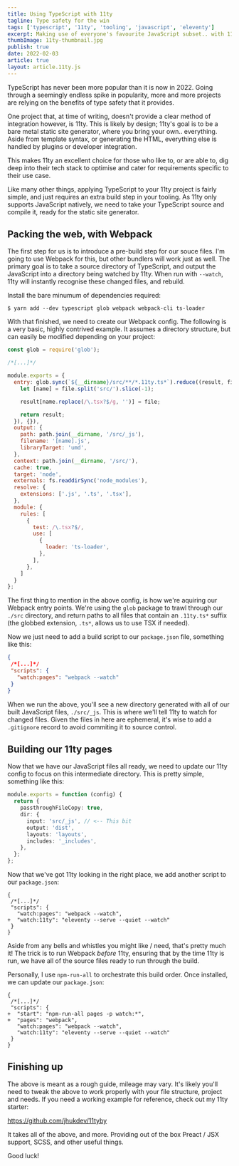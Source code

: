 ```yaml
---
title: Using TypeScript with 11ty
tagline: Type safety for the win
tags: ['typescript', '11ty', 'tooling', 'javascript', 'eleventy']
excerpt: Making use of everyone's favourite JavaScript subset.. with 11ty! A quick quide to setting up your tooling.
thumbImage: 11ty-thumbnail.jpg
publish: true
date: 2022-02-03
article: true
layout: article.11ty.js
---
```


TypeScript has never been more popular than it is now in 2022. Going through a seemingly endless spike in popularity, more and more projects are relying on the benefits of type safety that it provides. 

One project that, at time of writing, doesn't provide a clear method of integration however, is 11ty. This is likely by design; 11ty's goal is to be a bare metal static site generator, where you bring your own.. everything. Aside from template syntax, or generating the HTML, everything else is handled by plugins or developer integration.

This makes 11ty an excellent choice for those who like to, or are able to, dig deep into their tech stack to optimise and cater for requirements specific to their use case.

Like many other things, applying TypeScript to your 11ty project is fairly simple, and just requires an extra build step in your tooling. As 11ty only supports JavaScript natively, we need to take your TypeScript source and compile it, ready for the static site generator.

## Packing the web, with Webpack

The first step for us is to introduce a pre-build step for our souce files. I'm going to use Webpack for this, but other bundlers will work just as well. The primary goal is to take a source directory of TypeScript, and output the JavaScript into a directory being watched by 11ty. When run with `--watch`, 11ty will instantly recognise these changed files, and rebuild.

Install the bare minumum of dependencies required:

```
$ yarn add --dev typescript glob webpack webpack-cli ts-loader
```

With that finished, we need to create our Webpack config. The following is a very basic, highly contrived example. It assumes a directory structure, but can easily be modified depending on your project:

```js
const glob = require('glob');

/*[...]*/

module.exports = {
  entry: glob.sync(`${__dirname}/src/**/*.11ty.ts*`).reduce((result, file) => {
    let [name] = file.split('src/').slice(-1);

    result[name.replace(/\.tsx?$/g, '')] = file;

    return result;
  }), {}),
  output: {
    path: path.join(__dirname, '/src/_js'),
    filename: '[name].js',
    libraryTarget: 'umd',
  },
  context: path.join(__dirname, '/src/'),
  cache: true,
  target: 'node',
  externals: fs.readdirSync('node_modules'),
  resolve: {
    extensions: ['.js', '.ts', '.tsx'],
  },
  module: {
    rules: [
      {
        test: /\.tsx?$/,
        use: [
          {
            loader: 'ts-loader',
          },
        ],
      },
    ]
  }
};
```

The first thing to mention in the above config, is how we're aquiring our Webpack entry points. We're using the `glob` package to trawl through our `./src` directory, and return paths to all files that contain an `.11ty.ts*` suffix (the globbed extension, `.ts*`, allows us to use TSX if needed).

Now we just need to add a build script to our `package.json` file, something like this:

```json
{
 /*[...]*/
 "scripts": {
   "watch:pages": "webpack --watch"
 }
}
```

When we run the above, you'll see a new directory generated with all of our built JavaScript files, `./src/_js`. This is where we'll tell 11ty to watch for changed files. Given the files in here are ephemeral, it's wise to add a `.gitignore` record to avoid commiting it to source control.

## Building our 11ty pages

Now that we have our JavaScript files all ready, we need to update our 11ty config to focus on this intermediate directory. This is pretty simple, something like this:

```typescript
module.exports = function (config) {
  return {
    passthroughFileCopy: true,
    dir: {
      input: 'src/_js', // <-- This bit
      output: 'dist',
      layouts: 'layouts',
      includes: '_includes',
    },
  };
};
```

Now that we've got 11ty looking in the right place, we add another script to our `package.json`:

```diff-json
{
 /*[...]*/
 "scripts": {
   "watch:pages": "webpack --watch",
+  "watch:11ty": "eleventy --serve --quiet --watch"
 }
}
```

Aside from any bells and whistles you might like / need, that's pretty much it! The trick is to run Webpack *before* 11ty, ensuring that by the time 11ty is run, we have all of the source files ready to run through the build.

Personally, I use `npm-run-all` to orchestrate this build order. Once installed, we can update our `package.json`:

```diff-json
{
 /*[...]*/
 "scripts": {
+  "start": "npm-run-all pages -p watch:*",
+  "pages": "webpack",
   "watch:pages": "webpack --watch",
   "watch:11ty": "eleventy --serve --quiet --watch"
 }
}
```

## Finishing up

The above is meant as a rough guide, mileage may vary. It's likely you'll need to tweak the above to work properly with your file structure, project and needs. If you need a working example for reference, check out my 11ty starter:

<a href="https://github.com/jhukdev/11tyby" target="_blank" rel="noopener">https://github.com/jhukdev/11tyby</a>

It takes all of the above, and more. Providing out of the box Preact / JSX support, SCSS, and other useful things.

Good luck!

